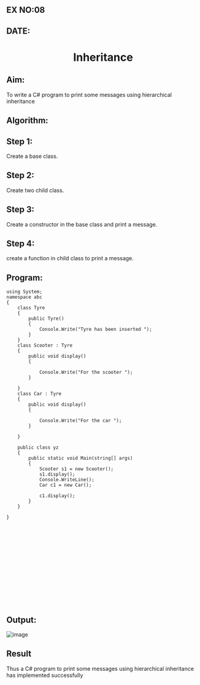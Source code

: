 ## EX NO:08
## DATE:
# <p align="center">Inheritance

## Aim:
 To write a C# program to print some messages using hierarchical inheritance
 
## Algorithm:
## Step 1:
Create a base class.

## Step 2:
Create two child class.

## Step 3:
Create a constructor in the base class and print a message.

## Step 4:
create a function in child class to print a message.
## Program:
```
using System;
namespace abc
{
    class Tyre
    {
        public Tyre()
        {
            Console.Write("Tyre has been inserted ");
        }
    }
    class Scooter : Tyre
    {
        public void display()
        {

            Console.Write("For the scooter ");
        }

    }
    class Car : Tyre
    {
        public void display()
        {

            Console.Write("For the car ");
        }

    }

    public class yz
    {
        public static void Main(string[] args)
        {
            Scooter s1 = new Scooter();
            s1.display();
            Console.WriteLine();
            Car c1 = new Car();

            c1.display();
        }
    }

}
```

<br>
<br>
<br>
<br>
<br>
<br>
<br>
<br>
<br>
<br>
<br>
<br>
 
## Output:
![image](https://user-images.githubusercontent.com/75235090/172824796-aa4cd9b4-5448-4714-85fe-6844683a1ffa.png)


## Result
Thus a C# program to print some messages using hierarchical inheritance has implemented successfully
